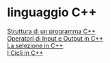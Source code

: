 # linguaggio C++

[Struttura di un programma C++](struttura_programma.md)  
[Operatori di Input e Output in C++](iooperatori.md)  
[La selezione in C++](selezione.md)  
[I Cicli in C++](cicli.md)
